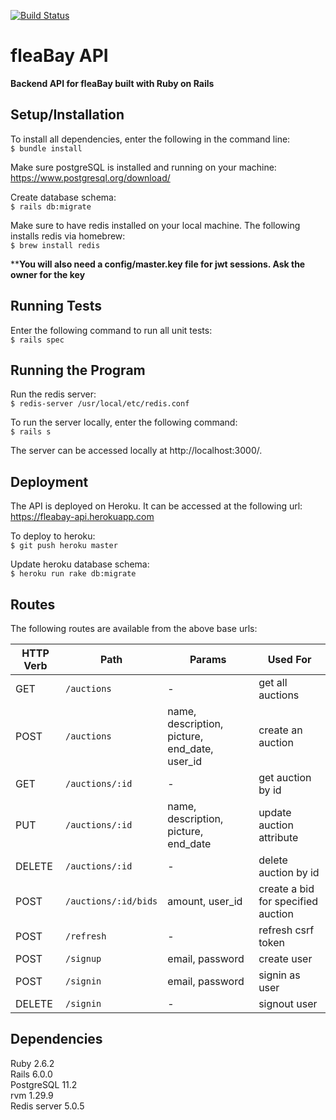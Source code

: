 [![Build Status](https://travis-ci.org/jchung722/fleaBay-api.svg?branch=master)](https://travis-ci.org/jchung722/fleaBay-api)
# fleaBay API

**Backend API for fleaBay built with Ruby on Rails**

## Setup/Installation
To install all dependencies, enter the following in the command line:  
```$ bundle install```  

Make sure postgreSQL is installed and running on your machine:  
https://www.postgresql.org/download/

Create database schema:  
```$ rails db:migrate```
  
Make sure to have redis installed on your local machine. The following installs redis via homebrew:  
```$ brew install redis```  

****You will also need a config/master.key file for jwt sessions. Ask the owner for the key**

## Running Tests
Enter the following command to run all unit tests:   
```$ rails spec```

## Running the Program
Run the redis server:  
```$ redis-server /usr/local/etc/redis.conf```
  
To run the server locally, enter the following command:   
```$ rails s```

The server can be accessed locally at http://localhost:3000/.

## Deployment
The API is deployed on Heroku. It can be accessed at the following url:  
https://fleabay-api.herokuapp.com

To deploy to heroku:  
```$ git push heroku master```  

Update heroku database schema:  
```$ heroku run rake db:migrate```

## Routes
The following routes are available from the above base urls:  
  

| HTTP Verb | Path | Params | Used For |
| --------- | ---- | ------ | -------- |
| GET | `/auctions` | - | get all auctions |
| POST | `/auctions` | name, description, picture, end_date, user_id | create an auction |
| GET | `/auctions/:id` | - | get auction by id |
| PUT | `/auctions/:id` | name, description, picture, end_date | update auction attribute |
| DELETE | `/auctions/:id` |  - | delete auction by id |
| POST | `/auctions/:id/bids` |  amount, user_id | create a bid for specified auction |
| POST | `/refresh` | - | refresh csrf token |
| POST | `/signup` | email, password | create user |
| POST | `/signin` | email, password | signin as user |
| DELETE | `/signin` | - | signout user |
  
## Dependencies
Ruby 2.6.2  
Rails 6.0.0  
PostgreSQL 11.2  
rvm 1.29.9  
Redis server 5.0.5